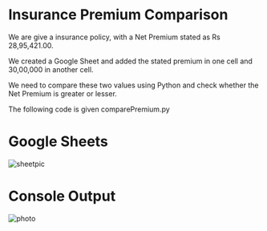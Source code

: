 # Insurance Premium Comparison

We are give a insurance policy, with a Net Premium stated as Rs 28,95,421.00.

We created a Google Sheet and added the stated premium in one cell and 30,00,000 in another cell.

We need to compare these two values using Python and check whether the Net Premium is greater or lesser.

The following code is given comparePremium.py

# Google Sheets 
![sheetpic](https://github.com/SohamNandy04/ClapGrow_Assignment/assets/100869141/91befff2-2fd0-4bc7-8ec5-a6f85095ac1e)

# Console Output
![photo](https://github.com/SohamNandy04/ClapGrow_Assignment/assets/100869141/dac037ab-6a7e-4b8f-9038-c1892d7662af)
